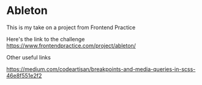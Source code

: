 # Ableton

This is my take on a project from Frontend Practice 

Here's the link to the challenge https://www.frontendpractice.com/project/ableton/

Other useful links

https://medium.com/codeartisan/breakpoints-and-media-queries-in-scss-46e8f551e2f2
